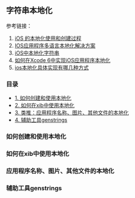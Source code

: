 ## 字符串本地化

参考链接：

  1. [iOS 的本地化使用和创建过程](http://www.cnblogs.com/lyanet/archive/2012/12/03/2800257.html)
  2. [ IOS应用程序多语言本地化解决方案](http://blog.csdn.net/wangqiuyun/article/details/7875442)
  3. [iOS中本地化字符串](http://my.oschina.net/u/1049180/blog/215559)
  4. [如何在Xcode 6中实现iOS应用程序本地化](http://mobile.51cto.com/iphone-470260.htm)
  5. [ios本地化具体实现有哪几种方式](http://zhidao.baidu.com/link?url=Bvv3-_lhcu8--uGdCJTjEQD92G77DZ1rdxH9jqYclAp4E5mwDPoqOXDbug4kiiUJRBNEsl9q3NcIGmKACWAX5M_q7mzHnmsc6-0uTDk1WUm)

### 目录

  * [1. 如何创建和使用本地化](#1)
  * [2. 如何在xib中使用本地化](#2)
  * [3. 类推：应用程序名称、图片、其他文件的本地化](#3)
  * [4. 辅助工具genstrings](#4)

<h3 id="1">如何创建和使用本地化</h3>

<h3 id="2">如何在xib中使用本地化</h3>

<h3 id="3">应用程序名称、图片、其他文件的本地化</h3>

<h3 id="4">辅助工具genstrings</h3>
